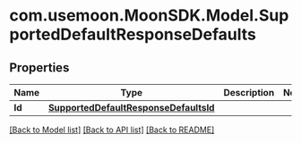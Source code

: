 # com.usemoon.MoonSDK.Model.SupportedDefaultResponseDefaults

## Properties

| Name   | Type                                                                            | Description | Notes |
| ------ | ------------------------------------------------------------------------------- | ----------- | ----- |
| **Id** | [**SupportedDefaultResponseDefaultsId**](SupportedDefaultResponseDefaultsId.md) |             |       |

[\[Back to Model list\]](./#documentation-for-models) [\[Back to API list\]](./#documentation-for-api-endpoints) [\[Back to README\]](./)
